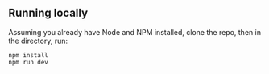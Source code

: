 ## Running locally

Assuming you already have Node and NPM installed, clone the repo, then in the directory, run:

```
npm install
npm run dev
```

